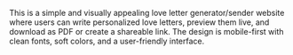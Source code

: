 This is a simple and visually appealing love letter generator/sender website where users can write personalized love letters, preview them live, and download as PDF or create a shareable link. The design is mobile-first with clean fonts, soft colors, and a user-friendly interface.
